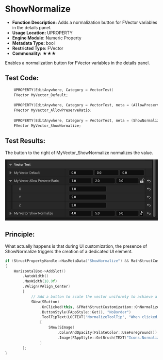 # ShowNormalize

- **Function Description:** Adds a normalization button for FVector variables in the details panel.
- **Usage Location:** UPROPERTY
- **Engine Module:** Numeric Property
- **Metadata Type:** bool
- **Restricted Type:** FVector
- **Commonality:** ★★★

Enables a normalization button for FVector variables in the details panel.

## Test Code:

```cpp
	UPROPERTY(EditAnywhere, Category = VectorTest)
	FVector MyVector_Default;

	UPROPERTY(EditAnywhere, Category = VectorTest, meta = (AllowPreserveRatio))
	FVector MyVector_AllowPreserveRatio;

	UPROPERTY(EditAnywhere, Category = VectorTest, meta = (ShowNormalize))
	FVector MyVector_ShowNormalize;
```

## Test Results:

The button to the right of MyVector_ShowNormalize normalizes the value.

![AllowPreserveRatio](AllowPreserveRatio.gif)

## Principle:

What actually happens is that during UI customization, the presence of ShowNormalize triggers the creation of a dedicated UI element.

```cpp
if (StructPropertyHandle->HasMetaData("ShowNormalize") && MathStructCustomization::IsFloatVector(StructPropertyHandle))
{
	HorizontalBox->AddSlot()
		.AutoWidth()
		.MaxWidth(18.0f)
		.VAlign(VAlign_Center)
		[
			// Add a button to scale the vector uniformly to achieve a unit vector
			SNew(SButton)
				.OnClicked(this, &FMathStructCustomization::OnNormalizeClicked, StructWeakHandlePtr)
				.ButtonStyle(FAppStyle::Get(), "NoBorder")
				.ToolTipText(LOCTEXT("NormalizeToolTip", "When clicked, if the vector is large enough, it scales the vector uniformly to achieve a unit vector (vector with a length of 1)"))
				[
					SNew(SImage)
						.ColorAndOpacity(FSlateColor::UseForeground())
						.Image(FAppStyle::GetBrush(TEXT("Icons.Normalize")))
				]
		];
}
```